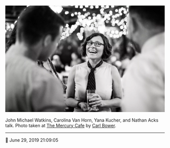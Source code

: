 ![John Michael Watkins, Carolina Van Horn, Yana Kucher, and Nathan Acks talk](assets/38f0ba797f6a491cebe5e775f140c928.webp)

John Michael Watkins, Carolina Van Horn, Yana Kucher, and Nathan Acks talk. Photo taken at [The Mercury Cafe](http://mercurycafe.com/) by [Carl Bower](http://carlbowerphotos.com/).

- - - -

<span aria-hidden="true">📅</span> June 29, 2019 21:09:05
